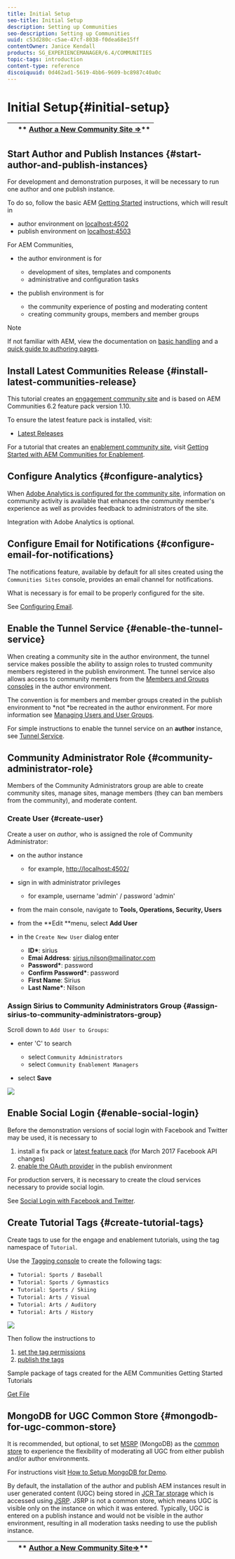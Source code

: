 ```yaml
---
title: Initial Setup
seo-title: Initial Setup
description: Setting up Communities
seo-description: Setting up Communities
uuid: c53d280c-c5ae-47cf-8038-f0dea68e15ff
contentOwner: Janice Kendall
products: SG_EXPERIENCEMANAGER/6.4/COMMUNITIES
topic-tags: introduction
content-type: reference
discoiquuid: 0d462ad1-5619-4bb6-9609-bc8987c40a0c
---
```


# Initial Setup{#initial-setup}

|   |** [Author a New Community Site ⇒](/help/communities/create-site.md)** |
|---|---|

## Start Author and Publish Instances {#start-author-and-publish-instances}

For development and demonstration purposes, it will be necessary to run one author and one publish instance.

To do so, follow the basic AEM [Getting Started](/help/sites-deploying/deploy.md#getting-started) instructions, which will result in

* author environment on [localhost:4502](http://localhost:4502/)
* publish environment on [localhost:4503](http://localhost:4503/)

For AEM Communities,

* the author environment is for

    * development of sites, templates and components
    * administrative and configuration tasks

* the publish environment is for

    * the community experience of posting and moderating content
    * creating community groups, members and member groups

>[!NOTE]
>
>If not familiar with AEM, view the documentation on [basic handling](/help/sites-authoring/basic-handling.md) and a [quick guide to authoring pages](/help/sites-authoring/qg-page-authoring.md).

## Install Latest Communities Release {#install-latest-communities-release}

This tutorial creates an [engagement community site](/help/communities/overview.md#engagement-community) and is based on AEM Communities 6.2 feature pack version 1.10.

To ensure the latest feature pack is installed, visit:

* [Latest Releases](/help/communities/deploy-communities.md#latest-releases)

For a tutorial that creates an [enablement community site](/help/communities/overview.md#enablement-community), visit [Getting Started with AEM Communities for Enablement](/help/communities/getting-started-enablement.md).

## Configure Analytics {#configure-analytics}

When [Adobe Analytics is configured for the community site](/help/communities/analytics.md), information on community activity is available that enhances the community member's experience as well as provides feedback to administrators of the site.

Integration with Adobe Analytics is optional.

## Configure Email for Notifications {#configure-email-for-notifications}

The notifications feature, available by default for all sites created using the `Communities Sites` console, provides an email channel for notifications.

What is necessary is for email to be properly configured for the site.

See [Configuring Email](/help/communities/email.md).

## Enable the Tunnel Service {#enable-the-tunnel-service}

When creating a community site in the author environment, the tunnel service makes possible the ability to assign roles to trusted community members registered in the publish environment. The tunnel service also allows access to community members from the [Members and Groups consoles](/help/communities/members.md) in the author environment.

The convention is for members and member groups created in the publish environment to *not *be recreated in the author environment. For more information see [Managing Users and User Groups](/help/communities/users.md).

For simple instructions to enable the tunnel service on an **author** instance, see [Tunnel Service](/help/communities/deploy-communities.md#tunnel-service-on-author).

## Community Administrator Role {#community-administrator-role}

Members of the Community Administrators group are able to create community sites, manage sites, manage members (they can ban members from the community), and moderate content.

### Create User {#create-user}

Create a user on *author*, who is assigned the role of Community Administrator:

* on the author instance

    * for example, [http://localhost:4502/](http://localhost:4503/)

* sign in with administrator privileges

    * for example, username 'admin' / password 'admin'

* from the main console, navigate to **Tools, Operations, Security, Users**
* from the **Edit **menu, select **Add User**

* in the `Create New User` dialog enter

    * **ID&#42;**: sirius
    * **Emai Address**: sirius.nilson@mailinator.com
    * **Password&#42;**: password
    * **Confirm Password&#42;**: password
    * **First Name**: Sirius
    * **Last Name&#42;**: Nilson

### Assign Sirius to Community Administrators Group {#assign-sirius-to-community-administrators-group}

Scroll down to `Add User to Groups`:

* enter 'C' to search

    * select `Community Administrators`
    * select `Community Enablement Managers`

* select **Save**

![](assets/chlimage_1-301.png)

## Enable Social Login {#enable-social-login}

Before the demonstration versions of social login with Facebook and Twitter may be used, it is necessary to

1. install a fix pack or [latest feature pack](/help/communities/deploy-communities.md#latestfeaturepack) (for March 2017 Facebook API changes)
1. [enable the OAuth provider](/help/communities/social-login.md#adobe-granite-oauth-authentication-handler) in the publish environment

For production servers, it is necessary to create the cloud services necessary to provide social login.

See [Social Login with Facebook and Twitter](/help/communities/social-login.md).

## Create Tutorial Tags {#create-tutorial-tags}

Create tags to use for the engage and enablement tutorials, using the tag namespace of `Tutorial`.

Use the [Tagging console](/help/sites-administering/tags.md#tagging-console) to create the following tags:

* `Tutorial: Sports / Baseball`
* `Tutorial: Sports / Gymnastics`
* `Tutorial: Sports / Skiing`
* `Tutorial: Arts / Visual`
* `Tutorial: Arts / Auditory`
* `Tutorial: Arts / History`

![](assets/chlimage_1-302.png)

Then follow the instructions to

1. [set the tag permissions](/help/sites-administering/tags.md#setting-tag-permissions)
1. [publish the tags](/help/sites-administering/tags.md#publishing-tags)

Sample package of tags created for the AEM Communities Getting Started Tutorials

[Get File](assets/tutorial_tags-v63.zip)

## MongoDB for UGC Common Store {#mongodb-for-ugc-common-store}

It is recommended, but optional, to set [MSRP](/help/communities/msrp.md) (MongoDB) as the [common store](/help/communities/working-with-srp.md) to experience the flexibility of moderating all UGC from either publish and/or author environments.

For instructions visit [How to Setup MongoDB for Demo](/help/communities/demo-mongo.md).

By default, the installation of the author and publish AEM instances result in user generated content (UGC) being stored in [JCR Tar storage](/help/sites-deploying/platform.md) which is accessed using [JSRP](/help/communities/jsrp.md). JSRP is not a common store, which means UGC is visible only on the instance on which it was entered. Typically, UGC is entered on a publish instance and would not be visible in the author environment, resulting in all moderation tasks needing to use the publish instance.

|   |** [Author a New Community Site⇒](/help/communities/create-site.md)** |
|---|---|

